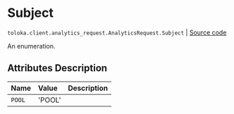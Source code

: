 # Subject
`toloka.client.analytics_request.AnalyticsRequest.Subject` | [Source code](https://github.com/Toloka/toloka-kit/blob/v0.1.25/src/client/analytics_request.py#L32)

An enumeration.

## Attributes Description

| Name | Value | Description |
| :------| :-----------| :----------| 
`POOL`|'POOL'|<p></p>
